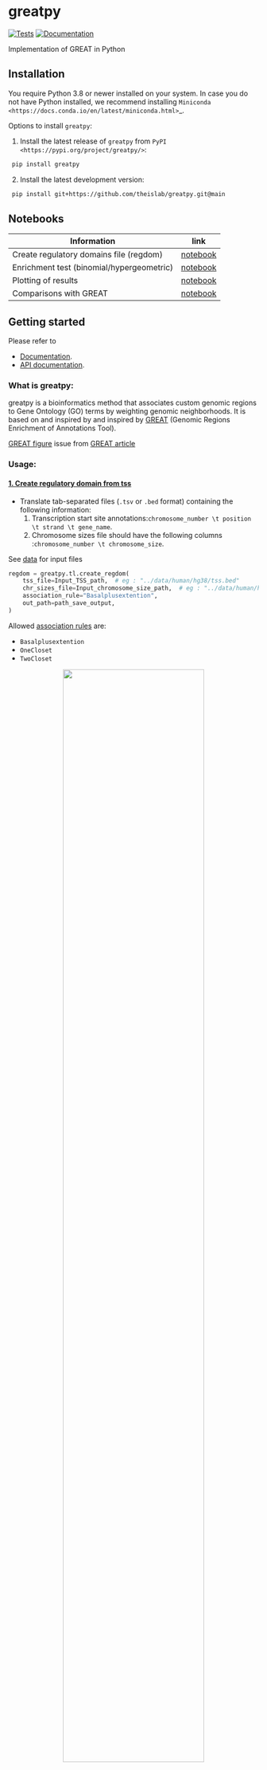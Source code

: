 # greatpy

[![Tests][badge-tests]][link-tests]
[![Documentation][badge-docs]][link-docs]

[badge-tests]: https://img.shields.io/github/workflow/status/ilibarra/greatpy/Test/main
[link-tests]: https://github.com/theislab/greatpy/actions/workflows/test.yml
[badge-docs]: https://img.shields.io/readthedocs/greatpy

Implementation of GREAT in Python

## Installation

You require Python 3.8 or newer installed on your system. In case you do not have
Python installed, we recommend installing `Miniconda <https://docs.conda.io/en/latest/miniconda.html>`\_.

Options to install `greatpy`:

1. Install the latest release of `greatpy` from `PyPI <https://pypi.org/project/greatpy/>`:

```bash
 pip install greatpy
```

2. Install the latest development version:

```bash
 pip install git+https://github.com/theislab/greatpy.git@main
```

## Notebooks

| Information                               | link                  |
| ----------------------------------------- | --------------------- |
| Create regulatory domains file (regdom)   | [notebook][notebook1] |
| Enrichment test (binomial/hypergeometric) | [notebook][notebook2] |
| Plotting of results                       | [notebook][notebook3] |
| Comparisons with GREAT                    | [notebook][notebook4] |

## Getting started

Please refer to

-   [Documentation][link-docs].
-   [API documentation][link-api].

### What is greatpy:

greatpy is a bioinformatics method that associates custom genomic regions to Gene Ontology (GO) terms by weighting genomic neighborhoods. It is based on and inspired by and inspired by [GREAT][great_article] (Genomic Regions Enrichment of Annotations Tool).

[GREAT figure][great_figure] issue from [GREAT article][great_article]

### Usage:

#### <ins>1. Create regulatory domain from tss</ins>

-   Translate tab-separated files (`.tsv` or `.bed` format) containing the following information:
    1.  Transcription start site annotations:`chromosome_number \t position \t strand \t gene_name`.
    2.  Chromosome sizes file should have the following columns :`chromosome_number \t chromosome_size`.

See [data](https://github.com/theislab/greatpy/tree/main/data/human/hg38) for input files

```python
regdom = greatpy.tl.create_regdom(
    tss_file=Input_TSS_path,  # eg : "../data/human/hg38/tss.bed"
    chr_sizes_file=Input_chromosome_size_path,  # eg : "../data/human/hg38/chr_size.bed"
    association_rule="Basalplusextention",
    out_path=path_save_output,
)
```

Allowed [association rules][association_rules] are:

-   `Basalplusextention`
-   `OneCloset`
-   `TwoCloset`

<p align="center">
<img src="./sketch/association_rule.jpg?raw=true" style="width:75%">
</p>

#### <ins>2. Get enrichment of GO term in the tests genomics regions</ins>

-   This step calculates the significance of a custom set of genomic annotations through peak-gene mapping, using distal cis-regulatory regions of the genome.
-   Input files :
-   test file should have the following columns :`chr \t chr_start \t chr_end`.
-   regulatory domain file should have the following columns :`chr \t chr_start \t chr_end \t name \t tss strand`
-   chromosome size file should have the following columns :`chromosome_number \t chromosome_size`.
-   annotation file should have the following columns :`ensembl \t id \t name \t ontology.group \t gene.name \t symbol`

See [test cases](https://github.com/theislab/greatpy/tree/main/data/tests/test_data) for genomic input files.

```python
res = greatpy.tl.enrichment(
    test_file=Input_path_or_df,  # eg : "../data/tests/test_data/input/10_MAX.bed"
    regdom_file=regdom_path_or_df,  # eg : "../data/human/hg38/regdom.bed"
    chr_size_file=chromosome_size_path_or_df,  # eg : "../data/human/hg38/chr_size.bed"
    annotation_file=annotation_path_or_df,  # eg : "../data/human/ontologies.csv"
)
```

Allowed tests for this function such as :

-   `binom` (default True): it calculates the binomial p-value.
-   `hypergeom` (default True): it calculates the hypergeometric p-value.

Additionally, it is also possible to apply a Bonferroni and/or FDR correction to the found p-values:

```python
res = great.tl.set_fdr(res, alpha=0.05)
res = great.tl.set_bonferroni(res, alpha=0.05)
```

#### <ins>3. Plot</ins>

##### 1 Distribution of custom genomic annotations in regulatory domains

-   Number of genetic associations per genomic region.
-   Distance to the associated gene TSS for each genomic region studied.
-   Absolute distance to the associated gene TSS for each genomic region studied.

```python
fig, ax = plt.subplots(1, 3, figsize=(30, 8))
greatpy.pl.graph_nb_asso_per_peaks(
    Input_path_or_df,  # eg : "../data/tests/test_data/input/10_MAX.bed"
    regdom_path_or_df,  # eg : "../data/human/hg38/regdom.bed"
    ax[0],
)
greatpy.pl.graph_dist_tss(
    Input_path_or_df,  # eg : "../data/tests/test_data/input/10_MAX.bed"
    regdom_path_or_df,  # eg : "../data/human/hg38/regdom.bed"
    ax[0],
)
greatpy.pl.graph_absolute_dist_tss(
    Input_path_or_df,  # eg : "../data/tests/test_data/input/10_MAX.bed"
    regdom_path_or_df,  # eg : "../data/human/hg38/regdom.bed"
    ax[0],
)
plt.show()
```

<p align="center">
<img src="./sketch/plot1.png?raw=true">
</p>

##### 2 Enrichments by GO terms (dotplot) - one input

```python
plot = enrichment_df.rename(columns={"binom_p_value": "p_value", "go_term": "name"})
plt.figure(figsize=(10, 10))
great.pl.plot_enrich(plot)
```

<p align="center">
<img src="./sketch/dotplot.png?raw=true" style="width:75%">
</p>

##### 3 Enrichments by GO terms (dotplot) - multiple inputs

```python
test = ["name_bindome_biosample_1", "name_bindome_biosample_2", "..."]
tmp_df = great.tl.enrichment_multiple(
    tests=test,
    regdom_file="../data/human/hg38/regulatory_domain.bed",
    chr_size_file="../data/human/hg38/chr_size.bed",
    annotation_file="../data/human/ontologies.csv",
    binom=True,
    hypergeom=True,
)
```

<p align="center">
<img src="./sketch/multidot.png?raw=true" alt="dotplot of multi sample" width="300" height="400">
</p>

## Notes

Both binomial and hypergeometric tests may be susceptible to biases of which one must be aware to analyze the results critically. The binomial test reduces the hypergeometric bias by taking into account exactly the size of the regulatory domains of the genes, whereas the hypergeometric test compensates for the bias of the binomial test by counting each gene only once.
The two types of tests are complementary and are recommended to be analyzed together.

## Release notes

See the [changelog][changelog].

## Contact

For questions and help requests, you can reach out in the [scverse discourse][scverse-discourse].
If you found a bug, please use the [issue tracker][issue-tracker].

## Citation

If greatpy is useful for your research, please consider to cite as:

```bibtex
@software{greatpy,
author = {Ibarra, Mauger-Birocheau},
doi = {},
month = {},
title = {{greatpy}},
url = {https://github.com/theislab/greatpy},
year = {2022}
}
```

## References

```bibtex
@article{GREAT,
author   = {McLean, C.
            and Bristor, D.
            and Hiller, M. et al.},
title    = {GREAT improves functional interpretation of cis-regulatory regions},
journal  = {Nat Biotechnol},
year     = {2010},
month    = {May},
day      = {02},
volume   = {28},
number   = {495},
pages    = {501},
doi      = {10.1038/nbt.1630},
url      = {https://doi.org/10.1038/nbt.1630}
}
```

```bibtex
@Manual{rGREAT,
title = {rGREAT: GREAT Analysis - Functional Enrichment on Genomic Regions},
author = {Zuguang Gu},
year = {2022},
note = {https://github.com/jokergoo/rGREAT, http://great.stanford.edu/public/html/},
}
```

[scverse-discourse]: https://discourse.scverse.org/
[issue-tracker]: https://github.com/ilibarra/greatpy/issues
[changelog]: https://greatpy.readthedocs.io/latest/changelog.html
[link-docs]: https://greatpy.readthedocs.io
[link-api]: https://greatpy.readthedocs.io/latest/api.html
[great_article]: https://www.nature.com/articles/nbt.1630
[great_figure]: https://www.nature.com/articles/nbt.1630/figures/1
[association_rules]: https://great-help.atlassian.net/wiki/spaces/GREAT/pages/655443/Association+Rules
[notebook1]: https://github.com/theislab/greatpy/blob/main/notebooks/01_create_regdom.ipynb
[notebook2]: https://github.com/theislab/greatpy/blob/main/notebooks/02_binom_vs_hypergeom.ipynb
[notebook3]: https://github.com/theislab/greatpy/blob/main/notebooks/07_plot.ipynb
[notebook4]: https://greatpy.readthedocs.io/en/latest/notebooks/03_great_vs_greatpy.html
